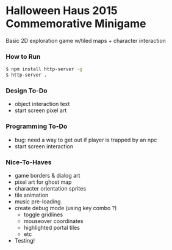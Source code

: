 # Halloween Haus 2015 Commemorative Minigame

Basic 2D exploration game w/tiled maps + character interaction

### How to Run
```bash
$ npm install http-server -g
$ http-server .
```

### Design To-Do
- object interaction text
- start screen pixel art

### Programming To-Do
- bug: need a way to get out if player is trapped by an npc
- start screen interaction
  
### Nice-To-Haves
- game borders & dialog art
- pixel art for ghost map
- character orientation sprites
- tile animation
- music pre-loading
- create debug mode (using key combo ?)
  - toggle gridlines
  - mouseover coordinates
  - highlighted portal tiles
  - etc
- Testing!

